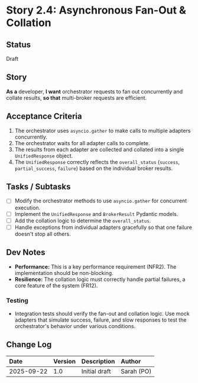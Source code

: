 # Story 2.4: Asynchronous Fan-Out & Collation

## Status
Draft

## Story
**As a** developer,
**I want** orchestrator requests to fan out concurrently and collate results,
**so that** multi-broker requests are efficient.

## Acceptance Criteria
1. The orchestrator uses `asyncio.gather` to make calls to multiple adapters concurrently.
2. The orchestrator waits for all adapter calls to complete.
3. The results from each adapter are collected and collated into a single `UnifiedResponse` object.
4. The `UnifiedResponse` correctly reflects the `overall_status` (`success`, `partial_success`, `failure`) based on the individual broker results.

## Tasks / Subtasks
- [ ] Modify the orchestrator methods to use `asyncio.gather` for concurrent execution.
- [ ] Implement the `UnifiedResponse` and `BrokerResult` Pydantic models.
- [ ] Add the collation logic to determine the `overall_status`.
- [ ] Handle exceptions from individual adapters gracefully so that one failure doesn't stop all others.

## Dev Notes
- **Performance:** This is a key performance requirement (NFR2). The implementation should be non-blocking.
- **Resilience:** The collation logic must correctly handle partial failures, a core feature of the system (FR12).

### Testing
- Integration tests should verify the fan-out and collation logic. Use mock adapters that simulate success, failure, and slow responses to test the orchestrator's behavior under various conditions.

## Change Log
| Date | Version | Description | Author |
| :--- | :--- | :--- | :--- |
| 2025-09-22 | 1.0 | Initial draft | Sarah (PO) |
